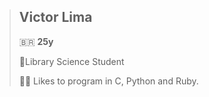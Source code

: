 > ## Victor Lima 
> 🇧🇷 **25y**
>
> 📗Library Science Student
>
> 👨‍💻 Likes to program in C, Python and Ruby.
